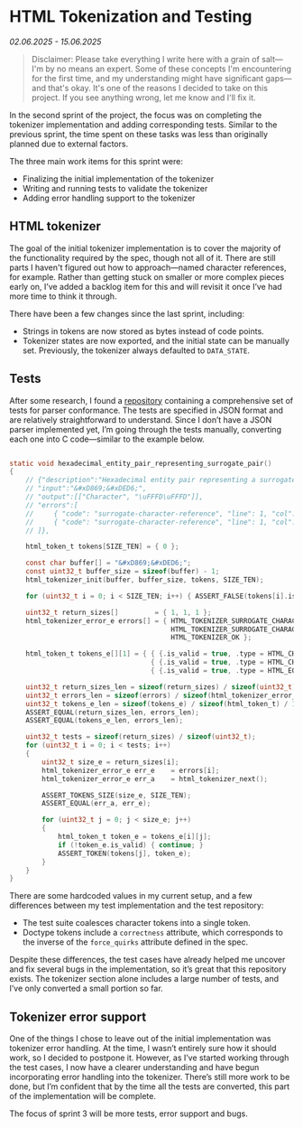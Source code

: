 # HTML Tokenization and Testing
_02.06.2025 - 15.06.2025_

> Disclaimer: Please take everything I write here with a grain of salt—I'm by no means an expert. Some of these concepts I'm encountering for the first time, and my understanding might have significant gaps—and that's okay. It's one of the reasons I decided to take on this project. If you see anything wrong, let me know and I'll fix it.

In the second sprint of the project, the focus was on completing the tokenizer implementation and adding corresponding tests. Similar to the previous sprint, the time spent on these tasks was less than originally planned due to external factors.

The three main work items for this sprint were:
- Finalizing the initial implementation of the tokenizer
- Writing and running tests to validate the tokenizer
- Adding error handling support to the tokenizer

## HTML tokenizer

The goal of the initial tokenizer implementation is to cover the majority of the functionality required by the spec, though not all of it. There are still parts I haven't figured out how to approach—named character references, for example. Rather than getting stuck on smaller or more complex pieces early on, I’ve added a backlog item for this and will revisit it once I’ve had more time to think it through.

There have been a few changes since the last sprint, including:
- Strings in tokens are now stored as bytes instead of code points.
- Tokenizer states are now exported, and the initial state can be manually set. Previously, the tokenizer always defaulted to `DATA_STATE`.

## Tests

After some research, I found a [repository](https://github.com/html5lib/html5lib-tests) containing a comprehensive set of tests for parser conformance. The tests are specified in JSON format and are relatively straightforward to understand. Since I don’t have a JSON parser implemented yet, I’m going through the tests manually, converting each one into C code—similar to the example below.

```c

static void hexadecimal_entity_pair_representing_surrogate_pair()
{
    // {"description":"Hexadecimal entity pair representing a surrogate pair",
    // "input":"&#xD869;&#xDED6;",
    // "output":[["Character", "\uFFFD\uFFFD"]],
    // "errors":[
    //     { "code": "surrogate-character-reference", "line": 1, "col": 9 },
    //     { "code": "surrogate-character-reference", "line": 1, "col": 17 }
    // ]},

    html_token_t tokens[SIZE_TEN] = { 0 };

    const char buffer[] = "&#xD869;&#xDED6;";
    const uint32_t buffer_size = sizeof(buffer) - 1;
    html_tokenizer_init(buffer, buffer_size, tokens, SIZE_TEN);

    for (uint32_t i = 0; i < SIZE_TEN; i++) { ASSERT_FALSE(tokens[i].is_valid); }

    uint32_t return_sizes[]         = { 1, 1, 1 };
    html_tokenizer_error_e errors[] = { HTML_TOKENIZER_SURROGATE_CHARACTER_REFERENCE,
                                        HTML_TOKENIZER_SURROGATE_CHARACTER_REFERENCE,
                                        HTML_TOKENIZER_OK };

    html_token_t tokens_e[][1] = { { {.is_valid = true, .type = HTML_CHARACTER_TOKEN, .data_size = 3, .data = { [0] = 0xef, [1] = 0xbf, [2] = 0xbd } } },
                                   { {.is_valid = true, .type = HTML_CHARACTER_TOKEN, .data_size = 3, .data = { [0] = 0xef, [1] = 0xbf, [2] = 0xbd } } },
                                   { {.is_valid = true, .type = HTML_EOF_TOKEN } } };

    uint32_t return_sizes_len = sizeof(return_sizes) / sizeof(uint32_t);
    uint32_t errors_len = sizeof(errors) / sizeof(html_tokenizer_error_e);
    uint32_t tokens_e_len = sizeof(tokens_e) / sizeof(html_token_t) / 1;
    ASSERT_EQUAL(return_sizes_len, errors_len);
    ASSERT_EQUAL(tokens_e_len, errors_len);

    uint32_t tests = sizeof(return_sizes) / sizeof(uint32_t);
    for (uint32_t i = 0; i < tests; i++)
    {
        uint32_t size_e = return_sizes[i];
        html_tokenizer_error_e err_e    = errors[i];
        html_tokenizer_error_e err_a    = html_tokenizer_next();

        ASSERT_TOKENS_SIZE(size_e, SIZE_TEN);
        ASSERT_EQUAL(err_a, err_e);

        for (uint32_t j = 0; j < size_e; j++)
        {
            html_token_t token_e = tokens_e[i][j];
            if (!token_e.is_valid) { continue; }
            ASSERT_TOKEN(tokens[j], token_e);
        }
    }
}

```

There are some hardcoded values in my current setup, and a few differences between my test implementation and the test repository:

- The test suite coalesces character tokens into a single token.
- Doctype tokens include a `correctness` attribute, which corresponds to the inverse of the `force_quirks` attribute defined in the spec.

Despite these differences, the test cases have already helped me uncover and fix several bugs in the implementation, so it’s great that this repository exists. The tokenizer section alone includes a large number of tests, and I’ve only converted a small portion so far.

## Tokenizer error support

One of the things I chose to leave out of the initial implementation was tokenizer error handling. At the time, I wasn’t entirely sure how it should work, so I decided to postpone it. However, as I’ve started working through the test cases, I now have a clearer understanding and have begun incorporating error handling into the tokenizer. There’s still more work to be done, but I’m confident that by the time all the tests are converted, this part of the implementation will be complete.

The focus of sprint 3 will be more tests, error support and bugs.
